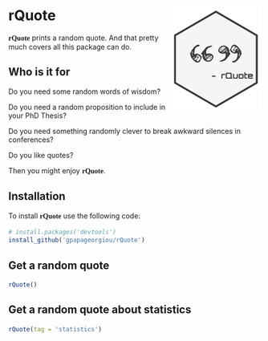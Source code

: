 # rQuote <img src="man/figures/logo.svg" align="right" alt="" width="180" />

<span style = "font-family: Orbitron"><strong>rQuote</strong></span> prints a random quote. And that pretty much covers all this package can do.

Who is it for
--------------

Do you need some random words of wisdom?

Do you need a random proposition to include in your PhD Thesis?

Do you need something randomly clever to break awkward silences in conferences?

Do you like quotes?

Then you might enjoy <span style = "font-family: Orbitron"><strong>rQuote</strong></span>.

Installation
-------------

To install <span style = "font-family: Orbitron"><strong>rQuote</strong></span> use the following code:

```r
# install.packages('devtools')
install_github('gpapageorgiou/rQuote')
```

Get a random quote
-------------------

```r
rQuote()
```

Get a random quote about statistics
-------------------

```r
rQuote(tag = 'statistics')
```
